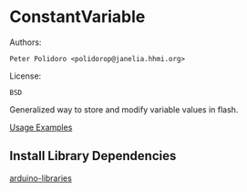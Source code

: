 # ConstantVariable

Authors:

    Peter Polidoro <polidorop@janelia.hhmi.org>

License:

    BSD


Generalized way to store and modify variable values in flash.

[Usage Examples](./examples)

## Install Library Dependencies

[arduino-libraries](https://github.com/janelia-arduino/arduino-libraries)
